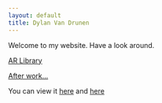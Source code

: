 ```yaml
---
layout: default
title: Dylan Van Drunen
---
```


Welcome to my website. Have a look around. 

[AR Library](ModelLib.md)

[After work...](/photos/pictureLib.md)

You can view it [here](Website.html)
and [here](MariusBusinessCard.html)




